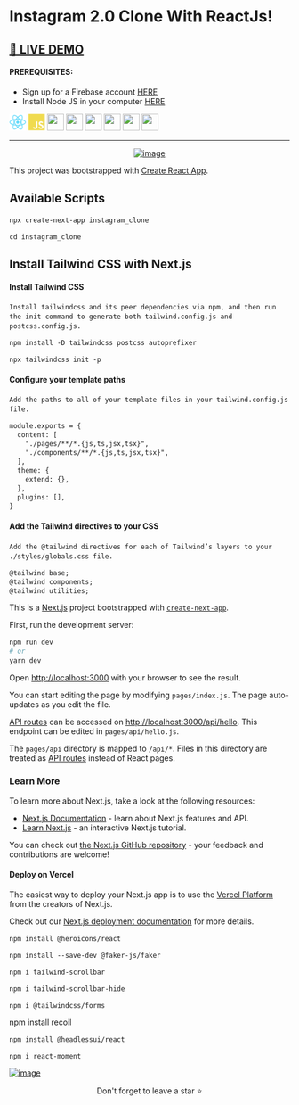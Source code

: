 # Instagram 2.0 Clone With ReactJs!
## <a href="https://project-rouge-pi.vercel.app" target="_blank">🔴 LIVE DEMO</a>
#### PREREQUISITES:
- Sign up for a Firebase account <a href='https://firebase.google.com'>HERE</a>
- Install Node JS in your computer <a href='https://nodejs.org/en/'>HERE</a>

<a href="#"><img src="https://raw.githubusercontent.com/devicons/devicon/master/icons/react/react-original.svg" alt="" width="30" height="30" /></a>
<a href="#"><img src="https://raw.githubusercontent.com/devicons/devicon/master/icons/javascript/javascript-plain.svg" alt="Google" width="30" height="30" /></a>
<a href="#"><img src="https://user-images.githubusercontent.com/99184393/177784219-cab3eb2f-bc21-4c09-ab9e-dd7272605ca5.png" alt="" width="30" height="30" /></a>
<a href="#"><img src="https://user-images.githubusercontent.com/99184393/177784603-d69e9d02-721a-4bce-b9b3-949165d2edeb.png" alt="" width="30" height="30" /></a>
<a href="#"><img src="https://raw.githubusercontent.com/atulmy/oauth/master/web/public/images/social/instagram.svg" alt="" width="30" height="30" /></a>
<a href="#"><img src="https://raw.githubusercontent.com/atulmy/oauth/master/web/public/images/social/google.svg" alt="" width="30" height="30" /></a>
<a href="#"><img src="https://raw.githubusercontent.com/atulmy/oauth/master/web/public/images/tech/github.svg" alt="" width="30" height="30" /></a>
<a href="#"><img src="https://user-images.githubusercontent.com/99184393/179383376-874f547c-4e6f-4826-850e-706b009e7e2b.png" alt="" width="30" height="30" /></a>
<br>

<hr />

<div align="center">
<a href="https://project-rouge-pi.vercel.app" target="_blank"><img  src='https://user-images.githubusercontent.com/99184393/188783926-2478a323-2472-4b4e-ae49-583e88700848.gif' alt='image'/></a>
</div>



This project was bootstrapped with [Create React App](https://github.com/facebook/create-react-app).

## Available Scripts

```
npx create-next-app instagram_clone
```
```
cd instagram_clone
```
## Install Tailwind CSS with Next.js
#### Install Tailwind CSS
`Install tailwindcss and its peer dependencies via npm, and then run the init command to generate both tailwind.config.js and postcss.config.js.`
```
npm install -D tailwindcss postcss autoprefixer
```
```
npx tailwindcss init -p
```
#### Configure your template paths
`Add the paths to all of your template files in your tailwind.config.js file.`
<br>
```
module.exports = {
  content: [
    "./pages/**/*.{js,ts,jsx,tsx}",
    "./components/**/*.{js,ts,jsx,tsx}",
  ],
  theme: {
    extend: {},
  },
  plugins: [],
}
```
#### Add the Tailwind directives to your CSS
`Add the @tailwind directives for each of Tailwind’s layers to your ./styles/globals.css file.`
```
@tailwind base;
@tailwind components;
@tailwind utilities;
```
This is a [Next.js](https://nextjs.org/) project bootstrapped with [`create-next-app`](https://github.com/vercel/next.js/tree/canary/packages/create-next-app).

First, run the development server:

```bash
npm run dev
# or
yarn dev
```

Open [http://localhost:3000](http://localhost:3000) with your browser to see the result.

You can start editing the page by modifying `pages/index.js`. The page auto-updates as you edit the file.

[API routes](https://nextjs.org/docs/api-routes/introduction) can be accessed on [http://localhost:3000/api/hello](http://localhost:3000/api/hello). This endpoint can be edited in `pages/api/hello.js`.

The `pages/api` directory is mapped to `/api/*`. Files in this directory are treated as [API routes](https://nextjs.org/docs/api-routes/introduction) instead of React pages.

### Learn More

To learn more about Next.js, take a look at the following resources:

- [Next.js Documentation](https://nextjs.org/docs) - learn about Next.js features and API.
- [Learn Next.js](https://nextjs.org/learn) - an interactive Next.js tutorial.

You can check out [the Next.js GitHub repository](https://github.com/vercel/next.js/) - your feedback and contributions are welcome!

#### Deploy on Vercel

The easiest way to deploy your Next.js app is to use the [Vercel Platform](https://vercel.com/new?utm_medium=default-template&filter=next.js&utm_source=create-next-app&utm_campaign=create-next-app-readme) from the creators of Next.js.

Check out our [Next.js deployment documentation](https://nextjs.org/docs/deployment) for more details.


```
npm install @heroicons/react
```
```
npm install --save-dev @faker-js/faker
```
```
npm i tailwind-scrollbar
```
```
npm i tailwind-scrollbar-hide
```
```
npm i @tailwindcss/forms
```
 npm install recoil
```
npm install @headlessui/react
```
```
npm i react-moment
```
<a href="https://project-rouge-pi.vercel.app" target="_blank">![image](https://user-images.githubusercontent.com/99184393/180151364-84053e15-02c0-42c3-ae50-1b4cce61d7ca.png)</a>
<div align="center">Don't forget to leave a star ⭐️</div>
